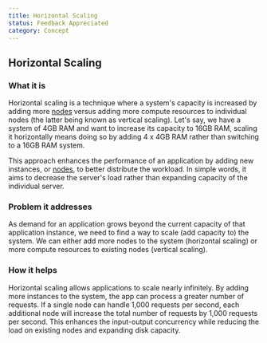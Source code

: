 ```yaml
---
title: Horizontal Scaling
status: Feedback Appreciated
category: Concept
---
```


## Horizontal Scaling

### What it is

Horizontal scaling is a technique where a system's capacity is increased by adding more [nodes](https://github.com/cncf/glossary/blob/main/definitions/nodes.md) versus adding more compute resources to individual nodes (the latter being known as vertical scaling). Let's say, we have a system of 4GB RAM and want to increase its capacity to 16GB RAM, scaling it horizontally means doing so by adding 4 x 4GB RAM rather than switching to a 16GB RAM system.

This approach enhances the performance of an application by adding new instances, or [nodes](https://github.com/cncf/glossary/blob/main/definitions/nodes.md), to better distribute the workload. In simple words, it aims to decrease the server's load rather than expanding capacity of the individual server.

### Problem it addresses

As demand for an application grows beyond the current capacity of that application instance, we need to find a way to scale (add capacity to) the system. We can either add more nodes to the system (horizontal scaling) or more compute resources to existing nodes (vertical scaling).

### How it helps

Horizontal scaling allows applications to scale nearly infinitely. By adding more instances to the system, the app can process a greater number of requests. If a single node can handle 1,000 requests per second, each additional node will increase the total number of requests by 1,000 requests per second. This enhances the input-output concurrency while reducing the load on existing nodes and expanding disk capacity.
